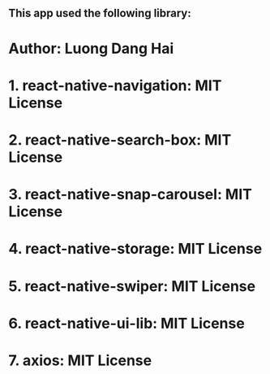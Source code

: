 ## This app used the following library:

# Author: Luong Dang Hai

# 1. react-native-navigation: MIT License
# 2. react-native-search-box: MIT License
# 3. react-native-snap-carousel: MIT License
# 4. react-native-storage: MIT License
# 5. react-native-swiper: MIT License
# 6. react-native-ui-lib: MIT License
# 7. axios: MIT License